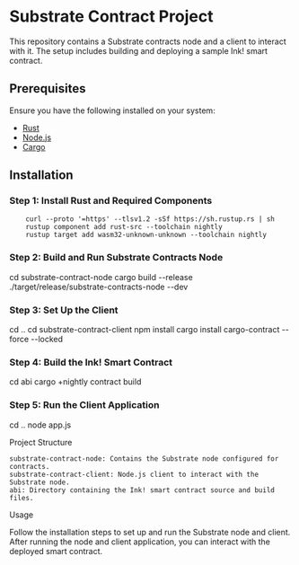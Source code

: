 # Substrate Contract Project

This repository contains a Substrate contracts node and a client to interact with it. The setup includes building and deploying a sample Ink! smart contract.

## Prerequisites

Ensure you have the following installed on your system:
- [Rust](https://www.rust-lang.org/tools/install)
- [Node.js](https://nodejs.org/)
- [Cargo](https://doc.rust-lang.org/cargo/getting-started/installation.html)

## Installation

### Step 1: Install Rust and Required Components

```
    curl --proto '=https' --tlsv1.2 -sSf https://sh.rustup.rs | sh
    rustup component add rust-src --toolchain nightly
    rustup target add wasm32-unknown-unknown --toolchain nightly
```
### Step 2: Build and Run Substrate Contracts Node
cd substrate-contract-node
cargo build --release
./target/release/substrate-contracts-node --dev

### Step 3: Set Up the Client
cd ..
cd substrate-contract-client
npm install 
cargo install cargo-contract --force --locked

### Step 4: Build the Ink! Smart Contract
cd abi
cargo +nightly contract build

### Step 5: Run the Client Application
cd ..
node app.js

Project Structure

    substrate-contract-node: Contains the Substrate node configured for contracts.
    substrate-contract-client: Node.js client to interact with the Substrate node.
    abi: Directory containing the Ink! smart contract source and build files.

Usage

Follow the installation steps to set up and run the Substrate node and client. After running the node and client application, you can interact with the deployed smart contract.
